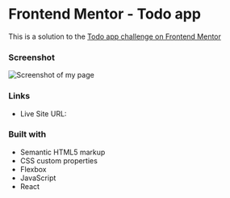 # Frontend Mentor - Todo app

This is a solution to the [Todo app challenge on Frontend Mentor](https://www.frontendmentor.io/challenges/todo-app-Su1_KokOW)

### Screenshot

![Screenshot of my page](./screenshot.png)

### Links

- Live Site URL: []()

### Built with

- Semantic HTML5 markup
- CSS custom properties
- Flexbox
- JavaScript
- React